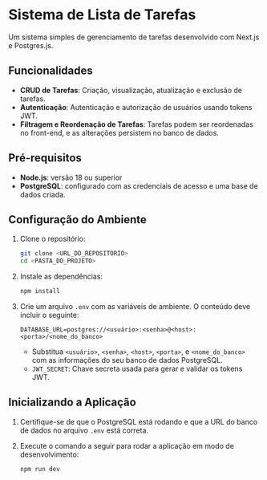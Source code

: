 
# Sistema de Lista de Tarefas

Um sistema simples de gerenciamento de tarefas desenvolvido com Next.js e Postgres.js.

## Funcionalidades

- **CRUD de Tarefas**: Criação, visualização, atualização e exclusão de tarefas.
- **Autenticação**: Autenticação e autorização de usuários usando tokens JWT.
- **Filtragem e Reordenação de Tarefas**: Tarefas podem ser reordenadas no front-end, e as alterações persistem no banco de dados.

## Pré-requisitos

- **Node.js**: versão 18 ou superior
- **PostgreSQL**: configurado com as credenciais de acesso e uma base de dados criada.

## Configuração do Ambiente

1. Clone o repositório:
   ```bash
   git clone <URL_DO_REPOSITÓRIO>
   cd <PASTA_DO_PROJETO>
   ```

2. Instale as dependências:
   ```bash
   npm install
   ```

3. Crie um arquivo `.env` com as variáveis de ambiente. O conteúdo deve incluir o seguinte:

   ```env
   DATABASE_URL=postgres://<usuário>:<senha>@<host>:<porta>/<nome_do_banco>
   ```

   - Substitua `<usuário>`, `<senha>`, `<host>`, `<porta>`, e `<nome_do_banco>` com as informações do seu banco de dados PostgreSQL.
   - `JWT_SECRET`: Chave secreta usada para gerar e validar os tokens JWT.

## Inicializando a Aplicação

1. Certifique-se de que o PostgreSQL está rodando e que a URL do banco de dados no arquivo `.env` está correta.

2. Execute o comando a seguir para rodar a aplicação em modo de desenvolvimento:
   ```bash
   npm run dev
   ```

